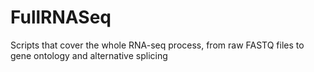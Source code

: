 FullRNASeq
==========

Scripts that cover the whole RNA-seq process, from raw FASTQ files to gene ontology and alternative splicing
